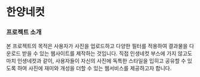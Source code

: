 # 한양네컷

### 프로젝트 소개

본 프로젝트의 목적은 사용자가 사진을 업로드하고 다양한 필터를 적용하여 결과물을 다운로드 받을 수 있는 웹사이트를 제작하는 것입니다. 직접 인생네컷 부스에 가지 않고도 마치 인생네컷과 같이, 사용자들이 자신의 사진에 독특한 스타일을 입히고 공유할 수 있도록 하여 사진에 재미와 개성을 더할 수 있는 웹서비스를 제공하고자 합니다.

